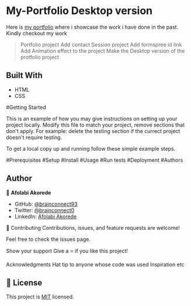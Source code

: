 # My-Portfolio Desktop version

Here is [my portfolio](https://brainconnect93.github.io/My-Portfolio/) where i showcase the work i have done in the past. 
Kindly checkout my work

> Portfolio project
> Add contact Session project
> Add formspree id link
> Add Animation effect to the project
> Make the Desktop version of the protfolio project

## Built With

- HTML
- CSS

#Getting Started

This is an example of how you may give instructions on setting up your project locally. Modify this file to match your project, remove sections that don't apply. For example: delete the testing section if the currect project doesn't require testing.

To get a local copy up and running follow these simple example steps.

#Prerequisites
#Setup
#Install
#Usage
#Run tests
#Deployment
#Authors
## Author
👤 **Afolabi Akorede**

- GitHub: [@brainconnect93](https://github.com/brainconnect93)
- Twitter: [@brainconnect0](https://twitter.com/brainconnect0)
- LinkedIn: [Afolabi Akorede](https://linkedin.com/in/brainconnect93)

🤝 Contributing
Contributions, issues, and feature requests are welcome!

Feel free to check the issues page.

Show your support
Give a ⭐️ if you like this project!

Acknowledgments
Hat tip to anyone whose code was used
Inspiration
etc


## 📝 License

This project is [MIT](./MIT.md) licensed.